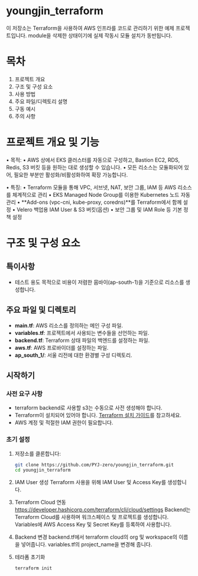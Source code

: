 # youngjin_terraform

이 저장소는 Terraform을 사용하여 AWS 인프라를 코드로 관리하기 위한 예제 프로젝트입니다.
module을 삭제한 상태이기에 실제 작동시 모듈 설치가 동반됩니다.

# 목차
 1. 프로젝트 개요 
 2. 구조 및 구성 요소
 3. 사용 방법
 4. 주요 파일/디렉토리 설명
 5. 구동 예시
 6. 주의 사항

# 프로젝트 개요 및 기능

• 목적:
 • AWS 상에서 EKS 클러스터를 자동으로 구성하고, Bastion EC2, RDS, Redis, S3 버킷 등을 원하는 대로 생성할 수 있습니다.
 • 모든 리소스는 모듈화되어 있어, 필요한 부분만 활성화/비활성화하여 확장 가능합니다.

• 특징:
 • Terraform 모듈을 통해 VPC, 서브넷, NAT, 보안 그룹, IAM 등 AWS 리소스를 체계적으로 관리
 • EKS Managed Node Group를 이용한 Kubernetes 노드 자동 관리
 • **Add-ons (vpc-cni, kube-proxy, coredns)**를 Terraform에서 함께 설정
 • Velero 백업용 IAM User & S3 버킷(옵션)
 • 보안 그룹 및 IAM Role 등 기본 정책 설정

# 구조 및 구성 요소

## 특이사항

- 테스트 용도 목적으로 비용이 저렴한 뭄바이(ap-south-1)을 기준으로 리소스를 생성합니다.

## 주요 파일 및 디렉토리

- **main.tf**: AWS 리소스를 정의하는 메인 구성 파일.
- **variables.tf**: 프로젝트에서 사용되는 변수들을 선언하는 파일.
- **backend.tf**: Terraform 상태 파일의 백엔드를 설정하는 파일.
- **aws.tf**: AWS 프로바이더를 설정하는 파일.
- **ap_south_1/**: 서울 리전에 대한 환경별 구성 디렉토리.

## 시작하기

### 사전 요구 사항

- terraform backend로 사용할 s3는 수동으로 사전 생성해야 합니다.
- Terraform이 설치되어 있어야 합니다. [Terraform 설치 가이드](https://developer.hashicorp.com/terraform/tutorials/aws-get-started/install-cli)를 참고하세요.
- AWS 계정 및 적절한 IAM 권한이 필요합니다.

### 초기 설정

1. 저장소를 클론합니다:

   ```bash
   git clone https://github.com/PYJ-zero/youngjin_terraform.git
   cd youngjin_terraform

2. IAM User 생성
   Terraform 사용을 위해 IAM User 및 Access Key를 생성합니다.

3. Terraform Cloud 연동
   <https://developer.hashicorp.com/terraform/cli/cloud/settings>
   Backend는 Terraform Cloud를 사용하며 워크스페이스 및 프로젝트를 생성합니다.
   Variables에 AWS Access Key 및 Secret Key를 등록하여 사용합니다.

4. Backend 변경
   backend.tf에서 terraform cloud의 org 및 workspace의 이름을 넣어줍니다.
   variables.tf의 project_name을 변경해 줍니다.

5. 테라폼 초기화

   ```bash
   terraform init
